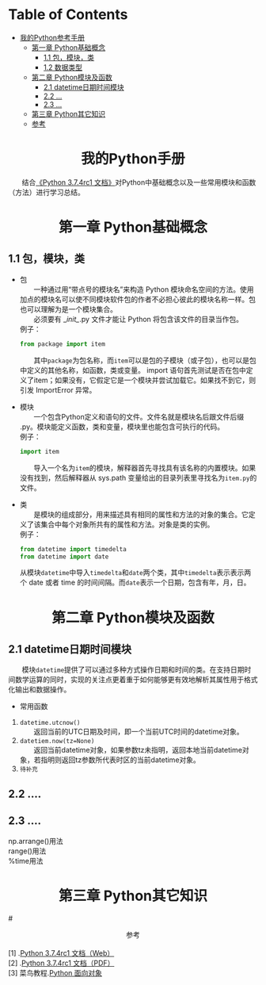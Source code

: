 Table of Contents
=================
* [我的Python参考手册](#我的Python参考手册)
  * [第一章 Python基础概念](#1-Python基础概念)
     * [1.1 包，模块，类](#11-包，模块，类)  
     * [1.2 数据类型](#12-数据类型) 
  * [第二章 Python模块及函数](#2-Python模块及函数)  
     * [2.1 datetime日期时间模块](#21-datetime)
     * [2.2 ...](#22-...)
     * [2.3 ...](#23-....)
  * [第三章 Python其它知识](#3-Python其它知识)  
  * [参考](#参考)  
  
        
     
# <center><div id="我的Python手册">我的Python手册</div></center>
&nbsp;&nbsp;&nbsp;&nbsp;&nbsp;&nbsp;&nbsp;结合[《Python 3.7.4rc1 文档》](https://docs.python.org/zh-cn/3/)对Python中基础概念以及一些常用模块和函数（方法）进行学习总结。

# <center><div id="1-Python基础概念">第一章 Python基础概念</div></center>  

## <div id="11-包，模块，类">1.1 包，模块，类</div>
+ 包  
&nbsp;&nbsp;&nbsp;&nbsp;&nbsp;&nbsp;&nbsp;一种通过用“带点号的模块名”来构造 Python 模块命名空间的方法。使用加点的模块名可以使不同模块软件包的作者不必担心彼此的模块名称一样。包也可以理解为是一个模块集合。  
&nbsp;&nbsp;&nbsp;&nbsp;&nbsp;&nbsp;&nbsp;必须要有 \__init\__.py 文件才能让 Python 将包含该文件的目录当作包。  
例子：  

  ```python
  from package import item
  ```  
  &nbsp;&nbsp;&nbsp;&nbsp;&nbsp;&nbsp;&nbsp;其中`package`为包名称，而`item`可以是包的子模块（或子包），也可以是包中定义的其他名称，如函数，类或变量。 import 语句首先测试是否在包中定义了item；如果没有，它假定它是一个模块并尝试加载它。如果找不到它，则引发 ImportError 异常。
    
+ 模块  
&nbsp;&nbsp;&nbsp;&nbsp;&nbsp;&nbsp;&nbsp;一个包含Python定义和语句的文件。文件名就是模块名后跟文件后缀 .py。模块能定义函数，类和变量，模块里也能包含可执行的代码。  
例子：  
  
  ```python
  import item
  ```
  &nbsp;&nbsp;&nbsp;&nbsp;&nbsp;&nbsp;&nbsp;导入一个名为`item`的模块，解释器首先寻找具有该名称的内置模块。如果没有找到，然后解释器从 sys.path 变量给出的目录列表里寻找名为`item.py`的文件。  
  
+ 类  
&nbsp;&nbsp;&nbsp;&nbsp;&nbsp;&nbsp;&nbsp;是模块的组成部分，用来描述具有相同的属性和方法的对象的集合。它定义了该集合中每个对象所共有的属性和方法。对象是类的实例。  
例子：  
  
  ```python
  from datetime import timedelta
  from datetime import date
  ```  
  从模块`datetime`中导入`timedelta`和`date`两个类，其中`timedelta`表示表示两个 date 或者 time 的时间间隔。而`date`表示一个日期，包含有年，月，日。

# <center><div id="2-Python函数">第二章 Python模块及函数</div></center>  
## <div id="21-datetime">2.1 datetime日期时间模块</div>    
&nbsp;&nbsp;&nbsp;&nbsp;&nbsp;&nbsp;&nbsp;模块`datetime`提供了可以通过多种方式操作日期和时间的类。在支持日期时间数学运算的同时，实现的关注点更着重于如何能够更有效地解析其属性用于格式化输出和数据操作。  

+ 常用函数
 1. `datetime.utcnow()`  
 &nbsp;&nbsp;&nbsp;&nbsp;&nbsp;&nbsp;&nbsp;返回当前的UTC日期及时间，即一个当前UTC时间的datetime对象。
 2. `datetiem.now(tz=None)`  
 &nbsp;&nbsp;&nbsp;&nbsp;&nbsp;&nbsp;&nbsp;返回当前datetime对象，如果参数tz未指明，返回本地当前datetime对象，若指明则返回tz参数所代表时区的当前datetime对象。  
 3. `待补充`  

## <div id="22-...">2.2 ....</div>   

## <div id="23-...">2.3 ....</div>
np.arrange()用法  
range()用法  
%time用法   
# <center><div id="3-Python其它知识">第三章 Python其它知识</div></center>  
 

#<center><div id="参考">参考</div></center>  
[1] .[Python 3.7.4rc1 文档（Web）](https://docs.python.org/zh-cn/3/)  
[2] .[Python 3.7.4rc1 文档（PDF）](https://github.com/Roggu123/Algorithm/tree/master/Practice/Python_Manual)  
[3] 菜鸟教程.[Python 面向对象](http://www.runoob.com/python/python-object.html)